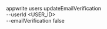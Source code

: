 appwrite users updateEmailVerification \
        --userId <USER_ID> \
        --emailVerification false
